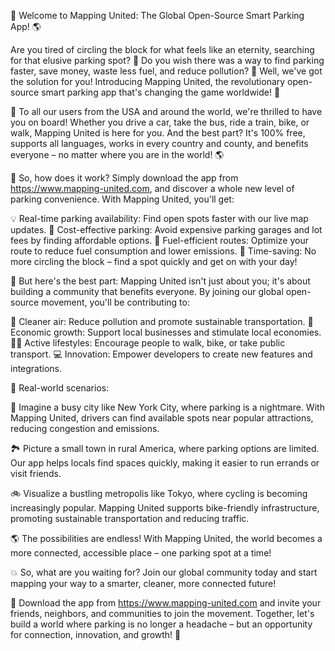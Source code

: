🚀 Welcome to Mapping United: The Global Open-Source Smart Parking App! 🌎

Are you tired of circling the block for what feels like an eternity, searching for that elusive parking spot? 🤯 Do you wish there was a way to find parking faster, save money, waste less fuel, and reduce pollution? 🔴 Well, we've got the solution for you! Introducing Mapping United, the revolutionary open-source smart parking app that's changing the game worldwide! 🌟

👋 To all our users from the USA and around the world, we're thrilled to have you on board! Whether you drive a car, take the bus, ride a train, bike, or walk, Mapping United is here for you. And the best part? It's 100% free, supports all languages, works in every country and county, and benefits everyone – no matter where you are in the world! 🌎

📍 So, how does it work? Simply download the app from https://www.mapping-united.com, and discover a whole new level of parking convenience. With Mapping United, you'll get:

💡 Real-time parking availability: Find open spots faster with our live map updates.
💸 Cost-effective parking: Avoid expensive parking garages and lot fees by finding affordable options.
🚗 Fuel-efficient routes: Optimize your route to reduce fuel consumption and lower emissions.
💪 Time-saving: No more circling the block – find a spot quickly and get on with your day!

🌆 But here's the best part: Mapping United isn't just about you; it's about building a community that benefits everyone. By joining our global open-source movement, you'll be contributing to:

🌟 Cleaner air: Reduce pollution and promote sustainable transportation.
💸 Economic growth: Support local businesses and stimulate local economies.
🏃‍♀️ Active lifestyles: Encourage people to walk, bike, or take public transport.
💻 Innovation: Empower developers to create new features and integrations.

👀 Real-world scenarios:

🌆 Imagine a busy city like New York City, where parking is a nightmare. With Mapping United, drivers can find available spots near popular attractions, reducing congestion and emissions.

🏞️ Picture a small town in rural America, where parking options are limited. Our app helps locals find spaces quickly, making it easier to run errands or visit friends.

🚲 Visualize a bustling metropolis like Tokyo, where cycling is becoming increasingly popular. Mapping United supports bike-friendly infrastructure, promoting sustainable transportation and reducing traffic.

🌎 The possibilities are endless! With Mapping United, the world becomes a more connected, accessible place – one parking spot at a time!

💥 So, what are you waiting for? Join our global community today and start mapping your way to a smarter, cleaner, more connected future!

📲 Download the app from https://www.mapping-united.com and invite your friends, neighbors, and communities to join the movement. Together, let's build a world where parking is no longer a headache – but an opportunity for connection, innovation, and growth! 🌟